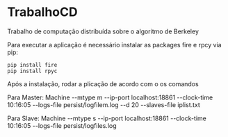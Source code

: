 # TrabalhoCD
Trabalho de computação distribuída sobre o algoritmo de Berkeley

Para executar a aplicação é necessário instalar as packages fire e rpcy via pip:

    pip install fire
    pip install rpyc

Após a instalação, rodar a plicação de acordo com o os comandos  

Para Master:
    Machine --mtype m --ip-port localhost:18861 --clock-time 10:16:05 --logs-file persist/logfilem.log --d 20 --slaves-file iplist.txt

Para Slave:
    Machine --mtype s --ip-port localhost:18861 --clock-time 10:16:05 --logs-file persist/logfiles.log